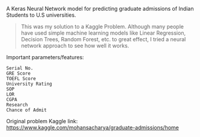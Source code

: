 A Keras Neural Network model for predicting graduate admissions of Indian Students to U.S universities.
> This was my solution to a Kaggle Problem. Although many people have used simple machine learning models like Linear Regression,
Decision Trees, Random Forest, etc. to great effect, I tried a neural network approach to see how well it works.

Important parameters/features:

```
Serial No.
GRE Score
TOEFL Score
University Rating
SOP
LOR
CGPA
Research
Chance of Admit
```
Original problem Kaggle link: https://www.kaggle.com/mohansacharya/graduate-admissions/home
